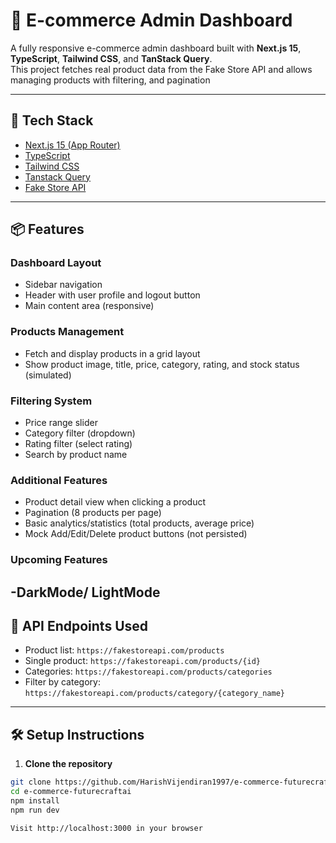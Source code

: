 # 🛒 E-commerce Admin Dashboard

A fully responsive e-commerce admin dashboard built with **Next.js 15**, **TypeScript**, **Tailwind CSS**, and **TanStack Query**.  
This project fetches real product data from the Fake Store API and allows managing products with filtering, and pagination

---

## 🚀 Tech Stack

- [Next.js 15 (App Router)](https://nextjs.org/)
- [TypeScript](https://www.typescriptlang.org/)
- [Tailwind CSS](https://tailwindcss.com/)
- [Tanstack Query](https://tanstack.com/query/latest)
- [Fake Store API](https://fakestoreapi.com/)

---

## 📦 Features

### Dashboard Layout
- Sidebar navigation
- Header with user profile and logout button
- Main content area (responsive)

### Products Management
- Fetch and display products in a grid layout
- Show product image, title, price, category, rating, and stock status (simulated)

### Filtering System
- Price range slider
- Category filter (dropdown)
- Rating filter (select rating)
- Search by product name

### Additional Features
- Product detail view when clicking a product
- Pagination (8 products per page)
- Basic analytics/statistics (total products, average price)
- Mock Add/Edit/Delete product buttons (not persisted)

### Upcoming Features
-DarkMode/ LightMode
---

## 📡 API Endpoints Used

- Product list: `https://fakestoreapi.com/products`
- Single product: `https://fakestoreapi.com/products/{id}`
- Categories: `https://fakestoreapi.com/products/categories`
- Filter by category: `https://fakestoreapi.com/products/category/{category_name}`

---

## 🛠 Setup Instructions

1. **Clone the repository**

```bash
git clone https://github.com/HarishVijendiran1997/e-commerce-futurecraftai
cd e-commerce-futurecraftai
npm install
npm run dev

Visit http://localhost:3000 in your browser